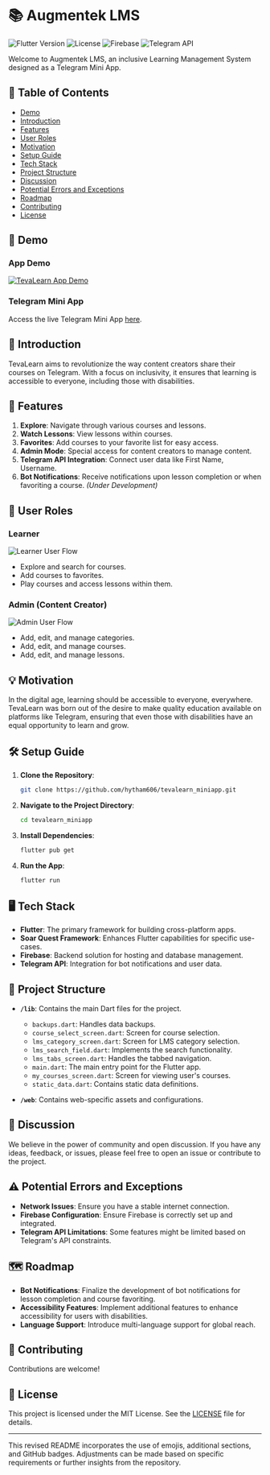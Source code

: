 # 📚 Augmentek LMS

![Flutter Version](https://img.shields.io/badge/Flutter-v2.5.3-blue)
![License](https://img.shields.io/badge/License-MIT-green)
![Firebase](https://img.shields.io/badge/Firebase-Hosting-orange)
![Telegram API](https://img.shields.io/badge/Telegram-API-blue)

Welcome to Augmentek LMS, an inclusive Learning Management System designed as a Telegram Mini App.

## 📌 Table of Contents

- [Demo](#-demo)
- [Introduction](#-introduction)
- [Features](#-features)
- [User Roles](#-user-roles)
- [Motivation](#-motivation)
- [Setup Guide](#-setup-guide)
- [Tech Stack](#-tech-stack)
- [Project Structure](#-project-structure)
- [Discussion](#-discussion)
- [Potential Errors and Exceptions](#-potential-errors-and-exceptions)
- [Roadmap](#-roadmap)
- [Contributing](#-contributing)
- [License](#-license)

## 🎥 Demo

### App Demo

[![TevaLearn App Demo](https://i9.ytimg.com/vi/V6EdwwWjEsI/mqdefault.jpg?v=6525a37c&sqp=CMDalqkG&rs=AOn4CLCs4ABogqbC4yNBPPJvpGqXe9PNMg)](https://www.youtube.com/watch?v=V6EdwwWjEsI)

### Telegram Mini App

Access the live Telegram Mini App [here](https://t.me/TevaLearnBot/LMS).

## 🌟 Introduction

TevaLearn aims to revolutionize the way content creators share their courses on Telegram. With a focus on inclusivity, it ensures that learning is accessible to everyone, including those with disabilities.

## 🚀 Features

1. **Explore**: Navigate through various courses and lessons.
2. **Watch Lessons**: View lessons within courses.
3. **Favorites**: Add courses to your favorite list for easy access.
4. **Admin Mode**: Special access for content creators to manage content.
5. **Telegram API Integration**: Connect user data like First Name, Username.
6. **Bot Notifications**: Receive notifications upon lesson completion or when favoriting a course. *(Under Development)*

## 👥 User Roles

### Learner

![Learner User Flow](https://i.ibb.co/zPFRn28/Teva-Learn-Courses-Telegram-Mini-App-Learner.gif)


- Explore and search for courses.
- Add courses to favorites.
- Play courses and access lessons within them.

### Admin (Content Creator)

![Admin User Flow](https://i.ibb.co/qyngM9r/Teva-Learn-Courses-Telegram-Mini-App-Admin.gif)


- Add, edit, and manage categories.
- Add, edit, and manage courses.
- Add, edit, and manage lessons.


## 💡 Motivation

In the digital age, learning should be accessible to everyone, everywhere. TevaLearn was born out of the desire to make quality education available on platforms like Telegram, ensuring that even those with disabilities have an equal opportunity to learn and grow.

## 🛠 Setup Guide

1. **Clone the Repository**: 
   ```bash
   git clone https://github.com/hytham606/tevalearn_miniapp.git
   ```

2. **Navigate to the Project Directory**:
   ```bash
   cd tevalearn_miniapp
   ```

3. **Install Dependencies**:
   ```bash
   flutter pub get
   ```

4. **Run the App**:
   ```bash
   flutter run
   ```

## 🖥 Tech Stack

- **Flutter**: The primary framework for building cross-platform apps.
- **Soar Quest Framework**: Enhances Flutter capabilities for specific use-cases.
- **Firebase**: Backend solution for hosting and database management.
- **Telegram API**: Integration for bot notifications and user data.

## 📂 Project Structure

- **`/lib`**: Contains the main Dart files for the project.
  - `backups.dart`: Handles data backups.
  - `course_select_screen.dart`: Screen for course selection.
  - `lms_category_screen.dart`: Screen for LMS category selection.
  - `lms_search_field.dart`: Implements the search functionality.
  - `lms_tabs_screen.dart`: Handles the tabbed navigation.
  - `main.dart`: The main entry point for the Flutter app.
  - `my_courses_screen.dart`: Screen for viewing user's courses.
  - `static_data.dart`: Contains static data definitions.

- **`/web`**: Contains web-specific assets and configurations.

## 💬 Discussion

We believe in the power of community and open discussion. If you have any ideas, feedback, or issues, please feel free to open an issue or contribute to the project.

## ⚠️ Potential Errors and Exceptions

- **Network Issues**: Ensure you have a stable internet connection.
- **Firebase Configuration**: Ensure Firebase is correctly set up and integrated.
- **Telegram API Limitations**: Some features might be limited based on Telegram's API constraints.

## 🗺 Roadmap

- **Bot Notifications**: Finalize the development of bot notifications for lesson completion and course favoriting.
- **Accessibility Features**: Implement additional features to enhance accessibility for users with disabilities.
- **Language Support**: Introduce multi-language support for global reach.

## 🤝 Contributing
Contributions are welcome!



## 📜 License

This project is licensed under the MIT License. See the [LICENSE](path_to_license.md) file for details.

---

This revised README incorporates the use of emojis, additional sections, and GitHub badges. Adjustments can be made based on specific requirements or further insights from the repository.